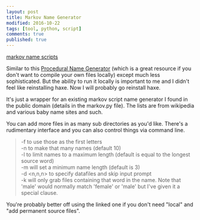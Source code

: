 ```yaml
---
layout: post
title: Markov Name Generator
modified: 2016-10-22
tags: [tool, python, script]
comments: true
published: true
---
```


<div markdown="0"><a href="https://github.com/exposit/katamoiran/tree/master/python/markov" class="btn btn-info">markov name scripts</a></div>

Similar to this <a href="https://www.samcodes.co.uk/project/markov-namegen/">Procedural Name Generator</a> (which is a great resource if you don't want to compile your own files locally) except much less sophisticated. But the ability to run it locally is important to me and I didn't feel like reinstalling haxe. Now I will probably go reinstall haxe.

It's just a wrapper for an existing markov script name generator I found in the public domain (details in the markov.py file). The lists are from wikipedia and various baby name sites and such.

You can add more files in as many sub directories as you'd like. There's a rudimentary interface and you can also control things via command line.

> -f <letters> to use those as the first letters<br>
> -n <number> to make that many names (default 10)<br>
> -l to limit names to a maximum length (default is equal to the longest source word)<br>
> -m <number> will set a minimum name length (default is 3)<br>
> -d <n,n,n> to specify datafiles and skip input prompt<br>
> -k <word or phrase> will only grab files containing that word in the name. Note that 'male' would normally match 'female' or 'male' but I've given it a special clause.<br>

You're probably better off using the linked one if you don't need "local" and "add permanent source files".
